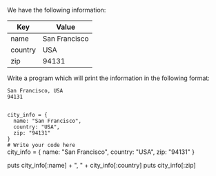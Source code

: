 We have the following information:

|Key    |Value          |
|--|--|
|name   |San Francisco  |
|country|USA            |
|zip    |94131          |

Write a program which will
print the information
in the following format:

```
San Francisco, USA
94131
```

<codeblock language="ruby" type="exercise" testMode="fixedInput">
<code>
city_info = {
  name: "San Francisco",
  country: "USA",
  zip: "94131"
}
# Write your code here
</code>

<solution>
city_info = {
  name: "San Francisco",
  country: "USA",
  zip: "94131"
}

puts city_info[:name] + ", " + city_info[:country]
puts city_info[:zip]
</solution>
</codeblock>
